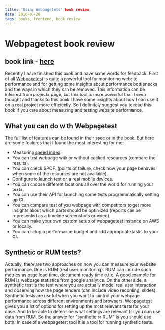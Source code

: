```yaml
---
title: 'Using Webpagetets' book review
date: 2016-07-26
tags: books, frontend, book review
---
```


# Webpagetest book review
## book link - [here](http://shop.oreilly.com/product/0636920033592.do)

Recently I have finished this book and have some words for feedback. First of all
[Webpagetest](http://www.webpagetest.org/) is quite a powerful tool for monitoring website performance and for getting
some insights about performance bottlenecks and the ways in which they can be removed. This information can be inferred from projects page, but this tool is more powerful than I even thought and thanks to this book I have some insights about how I can use it on a real project more efficiently. So I definitely suggest you to read this book if
you care about measuring and testing website performance.

## What you can do with Webpagetest
The full list of features can be found in their spec or in the book. But here are some features that I found the most interesting for me:

* Measuring [speed index](https://sites.google.com/a/webpagetest.org/docs/using-webpagetest/metrics/speed-index).
* You can test webpage with or without cached resources (compare the results).
* You can check SPOF. (points of failure, check how your page behaves when some of the resources are not available).
* Configure to launch test on a real mobile devices.
* You can choose different locations all over the world for running your tests.
* You can use their API for launching some tests programmatically setting up CI.
* You can compare test of you webpage with competitors to get more insights about
which parts should be optimized (reports can be represented as a timeline screenshots or video).
* You can make your own custom setup of webpagetest instance on AWS or locally.
* You can setup a performance budget and add appropriate tasks to your CI.

## Synthetic or RUM tests?
Actually, there are two approaches on how you can measure your website performance.
One is RUM (real user monitoring). RUM can include such metrics as page load time, document ready time e.t.c. A good example for RUM is webpage statistics from google analytics. On the other side, a synthetic test is the test where you are actually model real user interaction and observing how the page renders (can include video recording, slides). Synthetic tests are useful when you want to control your webpage
performance across different environments and browsers. Webpagetest gives you a lot of 
options for setting up the most relevant tests for your case. And to be able to 
determine what settings are relevant for you can use data from RUM. So the answer for
"synthetic or RUM" is you should use both. In case of a webpagetest tool it is a tool for running synthetic tests.